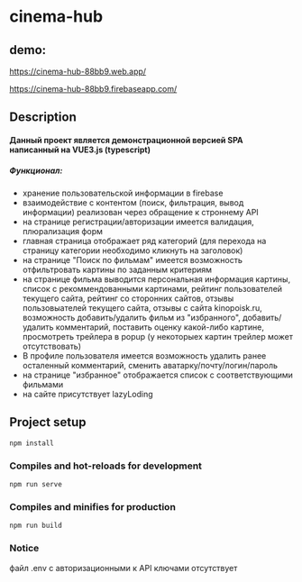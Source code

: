 # cinema-hub
## demo:
https://cinema-hub-88bb9.web.app/

https://cinema-hub-88bb9.firebaseapp.com/

## Description
#### Данный проект является демонстрационной версией SPA написанный на VUE3.js (typescript)
##### Функционал:
- хранение пользовательской информации в firebase
- взаимодействие с контентом (поиск, фильтрация, вывод информации) реализован через обращение к строннему API
- на странице регистрации/авторизации имеется валидация, плюрализация форм
- главная страница отображает ряд категорий (для перехода на страницу категории необходимо кликнуть на заголовок)
- на странице "Поиск по фильмам" имеется возможность отфильтровать картины по заданным критериям
- на странице фильма выводится персональная информация картины, список с рекоммендованными картинами,
рейтинг пользователей текущего сайта, рейтинг со сторонних сайтов, отзывы пользовыателей текущего сайта,
отзывы с сайта kinopoisk.ru, возможность добавить/удалить фильм из "избранного", добавить/удалить комментарий,
поставить оценку какой-либо картине, просмотреть трейлера в popup (у некоторыех картин трейлер может отсутствовать)
- В профиле пользователя имеется возможность удалить ранее осталенный комментарий, сменить аватарку/почту/логин/пароль
- на странице "избранное" отображается список с соответствующими фильмами
- на сайте присутствует lazyLoding

## Project setup
```
npm install
```

### Compiles and hot-reloads for development
```
npm run serve
```

### Compiles and minifies for production
```
npm run build
```

### Notice
файл .env с авторизационными к API ключами отсутствует


